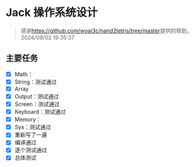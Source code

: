 # Jack 操作系统设计

> 感谢<https://github.com/woai3c/nand2tetris/tree/master>提供的帮助。2024/09/02 19:35:37

## 主要任务

- [X] Math：
- [X] String：测试通过
- [X] Array
- [X] Output：测试通过
- [X] Screen：测试通过
- [X] Keyboard：测试通过
- [X] Memory：
- [x] Sys：测试通过
- [x] 重新写了一遍
- [x] 编译通过
- [x] 逐个测试通过
- [x] 总体测试
